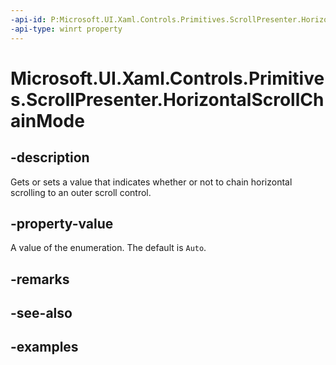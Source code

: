 ```yaml
---
-api-id: P:Microsoft.UI.Xaml.Controls.Primitives.ScrollPresenter.HorizontalScrollChainMode
-api-type: winrt property
---
```


# Microsoft.UI.Xaml.Controls.Primitives.ScrollPresenter.HorizontalScrollChainMode

<!--
public Microsoft.UI.Xaml.Controls.ScrollingChainMode HorizontalScrollChainMode { get; set; }
-->


## -description

Gets or sets a value that indicates whether or not to chain horizontal scrolling to an outer scroll control.

## -property-value

A value of the enumeration. The default is `Auto`.

## -remarks

## -see-also

## -examples


